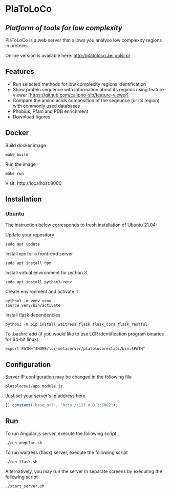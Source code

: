 # PlaToLoCo
## _Platform of tools for low complexity_

PlaToLoCo is a web server that allows you analyse low complexity regions in proteins.

Online version is available here: http://platoloco.aei.polsl.pl

## Features

- Run selected methods for low complexity regions identification
- Show protein sequence with information about its regions using feature-viewer [https://github.com/calipho-sib/feature-viewer]
- Compare the amino acids composition of the seqeunce (or its region) with commonly used databases
- Phobius, Pfam and PDB enrichment
- Download figures

## Docker

Build docker image

```
make build
```

Run the image

```
make run
```
Visit: http://localhost:8000

## Installation

### Ubuntu

The instruction below corresponds to fresh installation of Ubuntu 21.04:

Update your repository
```
sudo apt update
```

Install `npm` for a front-end server
```
sudo apt install npm
```

Install virtual environment for python 3
```
sudo apt install python3-venv
```
Create environment and activate it
```
python3 -m venv venv
source venv/bin/activate
```

Install flask dependencies
```
python3 -m pip install waitress flask flask_cors flask_restful
```
To .bashrc add (if you would like to use LCR identification program binaries for 64-bit linux):
```
export PATH="$HOME/lcr-metaserver/platolocorestapi/bin:$PATH"
```

## Configuration
Server IP configuration may be changed in the following file
```
platolocoui/app.module.js
```

Just set your server's ip address here
```js
]).constant('base_url', "http://127.0.0.1:5002");
```
## Run
To run Angular.js server, execute the following script
```
./run_angular.sh
```

To run waitress (flask) server, execute the following script
```
./run_flask.sh
```

Alternatively, you may run the server in separate screens by executing the following script
```
./start_server.sh
```



